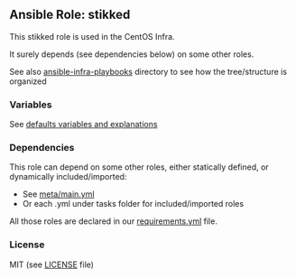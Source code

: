 ## Ansible Role: stikked
This stikked role is used in the CentOS Infra.

It surely depends (see dependencies below) on some other roles.

See also [ansible-infra-playbooks](https://github.com/CentOS/ansible-infra-playbooks) directory to see how the tree/structure is organized

### Variables
See [defaults variables and explanations](defaults/main.yml)

### Dependencies
This role can depend on some other roles, either statically defined, or dynamically included/imported:
  * See [meta/main.yml](meta/main.yml)
  * Or each <task>.yml under tasks folder for included/imported roles

All those roles are declared in our [requirements.yml](https://github.com/CentOS/ansible-infra-playbooks/blob/master/requirements-production.yml) file.

### License
MIT (see [LICENSE](LICENSE) file)

